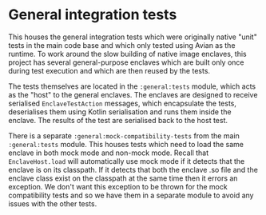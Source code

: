 # General integration tests

This houses the general integration tests which were originally native "unit" tests in the main code base and which only
tested using Avian as the runtime. To work around the slow building of native image enclaves, this project has several
general-purpose enclaves which are built only once during test execution and which are then reused by the tests.

The tests themselves are located in the `:general:tests` module, which acts as the "host" to the general enclaves. The
enclaves are designed to receive serialised `EnclaveTestAction` messages, which encapsulate the tests, deserialises them using
Kotlin serialisation and runs them inside the enclave. The results of the test are serialised back to the host test.

There is a separate `:general:mock-compatibility-tests` from the main `:general:tests` module. This houses tests which
need to load the same enclave in both mock mode and non-mock mode. Recall that `EnclaveHost.load` will automatically
use mock mode if it detects that the enclave is on its classpath. If it detects that both the enclave .so file and the
enclave class exist on the classpath at the same time then it errors an exception. We don't want this exception to be
thrown for the mock compatibility tests and so we have them in a separate module to avoid any issues with the other 
tests.
